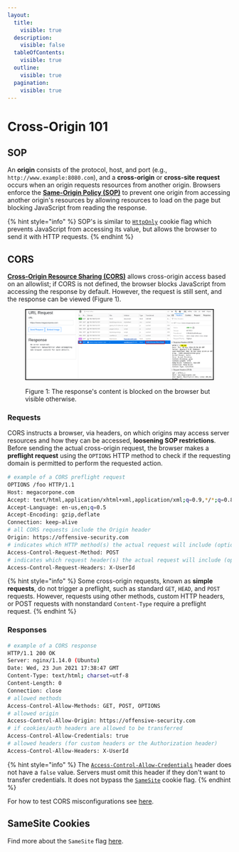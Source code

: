 ```yaml
---
layout:
  title:
    visible: true
  description:
    visible: false
  tableOfContents:
    visible: true
  outline:
    visible: true
  pagination:
    visible: true
---
```


# Cross-Origin 101

## SOP

An **origin** consists of the protocol, host, and port (e.g., `http://www.example:8080.com`), and a **cross-origin** or **cross-site request** occurs when an origin requests resources from another origin. Browsers enforce the [**Same-Origin Policy (SOP)**](https://developer.mozilla.org/en-US/docs/Web/Security/Same-origin\_policy) to prevent one origin from accessing another origin's resources by allowing resources to load on the page but blocking JavaScript from reading the response.

{% hint style="info" %}
SOP's is similar to [`HttpOnly`](../common-findings/cookie-flags.md) cookie flag which prevents JavaScript from accessing its value, but allows the browser to send it with HTTP requests.&#x20;
{% endhint %}

## CORS

[**Cross-Origin Resource Sharing (CORS)**](https://developer.mozilla.org/en-US/docs/Web/HTTP/CORS) allows cross-origin access based on an allowlist; if CORS is not defined, the browser blocks JavaScript from accessing the response by default. However, the request is still sent, and the response can be viewed (Figure 1).

<figure><img src="../../../.gitbook/assets/cors_1.png" alt=""><figcaption><p>Figure 1: The response's content is blocked on the browser but visible otherwise.</p></figcaption></figure>

### Requests

CORS instructs a browser, via headers, on which origins may access server resources and how they can be accessed, **loosening SOP restrictions**. Before sending the actual cross-origin request, the browser makes a **preflight request** using the `OPTIONS` HTTP method to check if the requesting domain is permitted to perform the requested action.

```bash
# example of a CORS preflight request 
OPTIONS /foo HTTP/1.1
Host: megacorpone.com
Accept: text/html,application/xhtml+xml,application/xml;q=0.9,*/*;q=0.8
Accept-Language: en-us,en;q=0.5
Accept-Encoding: gzip,deflate
Connection: keep-alive
# all CORS requests include the Origin header
Origin: https://offensive-security.com
# indicates which HTTP method(s) the actual request will include (optional)
Access-Control-Request-Method: POST
# indicates which request header(s) the actual request will include (optional)
Access-Control-Request-Headers: X-UserId
```

{% hint style="info" %}
Some cross-origin requests, known as **simple requests**, do not trigger a preflight, such as standard `GET`, `HEAD`, and `POST` requests. However, requests using other methods, custom HTTP headers, or POST requests with nonstandard `Content-Type` require a preflight request.
{% endhint %}

### Responses

```bash
# example of a CORS response
HTTP/1.1 200 OK
Server: nginx/1.14.0 (Ubuntu)
Date: Wed, 23 Jun 2021 17:38:47 GMT
Content-Type: text/html; charset=utf-8
Content-Length: 0
Connection: close
# allowed methods
Access-Control-Allow-Methods: GET, POST, OPTIONS
# allowed origin
Access-Control-Allow-Origin: https://offensive-security.com
# if cookies/auth headers are allowed to be transferred
Access-Control-Allow-Credentials: true
# allowed headers (for custom headers or the Authorization header)
Access-Control-Allow-Headers: X-UserId
```

{% hint style="info" %}
The [`Access-Control-Allow-Credentials`](https://developer.mozilla.org/en-US/docs/Web/HTTP/Headers/Access-Control-Allow-Credentials) header does not have a `false` value. Servers must omit this header if they don't want to transfer credentials. It does not bypass the [`SameSite`](../common-findings/cookie-flags.md#samesite) cookie flag.
{% endhint %}

For how to test CORS misconfigurations see [here](cors.md).

## SameSite Cookies

Find more about the `SameSite` flag [here](../common-findings/cookie-flags.md#samesite).
